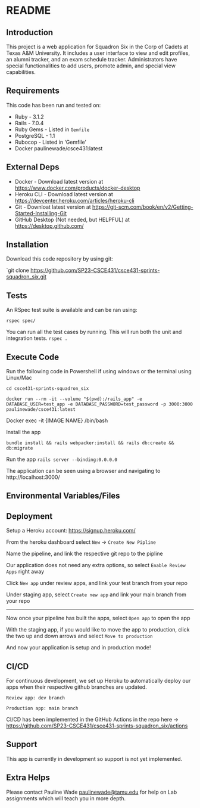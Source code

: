 # README

## Introduction

This project is a web application for Squadron Six in the Corp of Cadets at Texas A&M University. It includes a user interface to view and edit profiles, an alumni tracker, and an exam schedule tracker. Administrators have special functionalities to add users, promote admin, and special view capabilities.

## Requirements

This code has been run and tested on:

- Ruby - 3.1.2
- Rails - 7.0.4
- Ruby Gems - Listed in `Gemfile`
- PostgreSQL - 1.1
- Rubocop - Listed in ‘Gemfile’
- Docker paulinewade/csce431:latest


## External Deps

- Docker - Download latest version at https://www.docker.com/products/docker-desktop
- Heroku CLI - Download latest version at https://devcenter.heroku.com/articles/heroku-cli
- Git - Downloat latest version at https://git-scm.com/book/en/v2/Getting-Started-Installing-Git
- GitHub Desktop (Not needed, but HELPFUL) at https://desktop.github.com/

## Installation

Download this code repository by using git:

`git clone https://github.com/SP23-CSCE431/csce431-sprints-squadron_six.git

## Tests

An RSpec test suite is available and can be ran using:

`rspec spec/`

You can run all the test cases by running. This will run both the unit and integration tests.
`rspec .`

## Execute Code

Run the following code in Powershell if using windows or the terminal using Linux/Mac

`cd csce431-sprints-squadron_six`

`docker run --rm -it --volume "$(pwd):/rails_app" -e DATABASE_USER=test_app -e DATABASE_PASSWORD=test_password -p 3000:3000 paulinewade/csce431:latest`

Docker exec -it {IMAGE NAME} /bin/bash


Install the app

`bundle install && rails webpacker:install && rails db:create && db:migrate`


Run the app
`rails server --binding:0.0.0.0`


The application can be seen using a browser and navigating to http://localhost:3000/


## Environmental Variables/Files




## Deployment
Setup a Heroku account: https://signup.heroku.com/

From the heroku dashboard select `New` -> `Create New Pipline`

Name the pipeline, and link the respective git repo to the pipline

Our application does not need any extra options, so select `Enable Review Apps` right away

Click `New app` under review apps, and link your test branch from your repo

Under staging app, select `Create new app` and link your main branch from your repo

--------

Now once your pipeline has built the apps, select `Open app` to open the app

With the staging app, if you would like to move the app to production, click the two up and down arrows and select `Move to production`

And now your application is setup and in production mode!




## CI/CD

For continuous development, we set up Heroku to automatically deploy our apps when their respective github branches are updated.

  `Review app: dev branch`

  `Production app: main branch`

CI/CD has been implemented in the GitHub Actions in the repo here -> https://github.com/SP23-CSCE431/csce431-sprints-squadron_six/actions

## Support

This app is currently in development so support is not yet implemented.

## Extra Helps

Please contact Pauline Wade paulinewade@tamu.edu for help on Lab assignments which will teach you in more depth.
